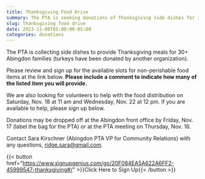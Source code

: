 ```yaml
--- 
title: Thanksgiving Food Drive
summary: The PTA is seeking donations of Thanksgiving side dishes for 30+ Abingdon families.
slug: thanksgiving food drive
date: 2023-11-08T05:00:00-05:00
categories: donations
---
```


The PTA is collecting side dishes to provide Thanksgiving meals for 30+ Abingdon families (turkeys have been donated by another organization).

Please review and sign up for the available slots for non-perishable food items at the link below. **Please include a comment to indicate how many of the listed item you will provide.**

We are also looking for volunteers to help with the food distribution on Saturday, Nov. 18 at 11 am and Wednesday, Nov. 22 at 12 pm. If you are available to help, please sign up below.

Donations may be dropped off at the Abingdon front office by Friday, Nov. 17 (label the bag for the PTA) or at the PTA meeting on Thursday, Nov. 16. 

Contact Sara Kirschner (Abingdon PTA VP for Community Relations) with any questions, ridge.sara@gmail.com.

{{< button href="https://www.signupgenius.com/go/20F084EA5A622A6FF2-45999547-thanksgiving#/" >}}Click Here to Sign Up{{< /button >}}